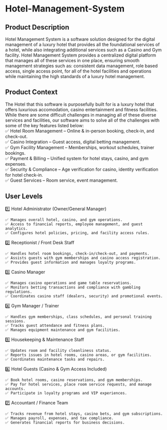 # Hotel-Management-System

## Product Description
Hotel Management System is a software solution designed for the digital management of a luxury hotel that provides all the foundational services of a hotel, while also integrating additional services such as a Casino and Gym facility. Hotel Management System provides a centralized digital platform that manages all of these services in one place, ensuring smooth management strategies such as: consistent data management, role based access, single access point, for all of the hotel facilities and operations while maintaining the high standards of a luxury hotel management.

## Product Context
The Hotel that this software is purposefully built for is a luxury hotel that offers luxurious accomodation, casino entertainment and fitness facilities. While there are some difficult challenges in managing all of these diverse services and facilities, our software aims to solve all of the challenges with some of the key features listed below:<br/>
  ✅ Hotel Room Management – Online & in-person booking, check-in, and check-out. <br/>
  ✅ Casino Integration – Guest access, digital betting management. <br/>
  ✅ Gym Facility Management – Memberships, workout schedules, trainer bookings. <br/>
  ✅ Payment & Billing – Unified system for hotel stays, casino, and gym expenses. <br/>
  ✅ Security & Compliance – Age verification for casino, identity verification for hotel check-in. <br/>
  ✅ Guest Services – Room service, event management. <br/>

## User Levels
  1️⃣ Hotel Administrator (Owner/General Manager) <br/>
    
    ✅ Manages overall hotel, casino, and gym operations. 
    ✅ Access to financial reports, employee management, and guest analytics. 
    ✅ Configures hotel policies, pricing, and facility access rules. 
  
  2️⃣ Receptionist / Front Desk Staff <br/>
   
    ✅ Handles hotel room bookings, check-in/check-out, and payments. 
    ✅ Assists guests with gym memberships and casino access registration. 
    ✅ Provides guest information and manages loyalty programs. 
  
  3️⃣ Casino Manager <br/> 
   
    ✅ Manages casino operations and game table reservations. 
    ✅ Monitors betting transactions and compliance with gambling regulations.
    ✅ Coordinates casino staff (dealers, security) and promotional events. 
  
  4️⃣ Gym Manager / Trainer <br/>
    
    ✅ Handles gym memberships, class schedules, and personal training sessions. 
    ✅ Tracks guest attendance and fitness plans. 
    ✅ Manages equipment maintenance and gym facilities. 
   
  5️⃣ Housekeeping & Maintenance Staff <br/>
    
    ✅ Updates room and facility cleanliness status. 
    ✅ Reports issues in hotel rooms, casino areas, or gym facilities. 
    ✅ Coordinates maintenance tasks and repairs. 
  
  6️⃣ Hotel Guests (Casino & Gym Access Included) <br/> 
    
    ✅ Book hotel rooms, casino reservations, and gym memberships.
    ✅ Pay for hotel services, place room service requests, and manage accounts. 
    ✅ Participate in loyalty programs and VIP experiences. 
  
  7️⃣ Accountant / Finance Team <br/> 
    
    ✅ Tracks revenue from hotel stays, casino bets, and gym subscriptions. 
    ✅ Manages payroll, expenses, and tax compliance.
    ✅ Generates financial reports for business decisions. 
